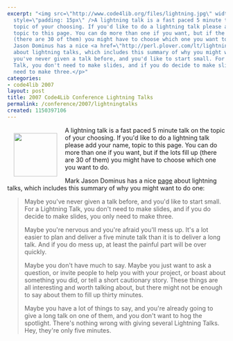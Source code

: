 ```yaml
---
excerpt: "<img src=\"http://www.code4lib.org/files/lightning.jpg\" width=\"100\" align=\"left\"
  style=\"padding: 15px\" />A lightning talk is a fast paced 5 minute talk on the
  topic of your choosing. If you'd like to do a lightning talk please add your name,
  topic to this page. You can do more than one if you want, but if the lots fill up
  (there are 30 of them) you might have to choose which one you want to do.\r\n\r\nMark
  Jason Dominus has a nice <a href=\"http://perl.plover.com/lt/lightning-talks.html\">page</a>
  about lightning talks, which includes this summary of why you might want to do one:\r\n\r\n<blockquote>\r\n<p>Maybe
  you've never given a talk before, and you'd like to start small. For a Lightning
  Talk, you don't need to make slides, and if you do decide to make slides, you only
  need to make three.</p>"
categories:
- code4lib 2007
layout: post
title: 2007 Code4Lib Conference Lightning Talks
permalink: /conference/2007/lightningtalks
created: 1150397106
---
```

<img src="http://www.code4lib.org/files/lightning.jpg" width="100" align="left" style="padding: 15px" />A lightning talk is a fast paced 5 minute talk on the topic of your choosing. If you'd like to do a lightning talk please add your name, topic to this page. You can do more than one if you want, but if the lots fill up (there are 30 of them) you might have to choose which one you want to do.

Mark Jason Dominus has a nice <a href="http://perl.plover.com/lt/lightning-talks.html">page</a> about lightning talks, which includes this summary of why you might want to do one:

<blockquote>
<p>Maybe you've never given a talk before, and you'd like to start small. For a Lightning Talk, you don't need to make slides, and if you do decide to make slides, you only need to make three.</p>

<p>Maybe you're nervous and you're afraid you'll mess up. It's a lot easier to plan and deliver a five minute talk than it is to deliver a long talk. And if you do mess up, at least the painful part will be over quickly.</p>

<p>Maybe you don't have much to say. Maybe you just want to ask a question, or invite people to help you with your project, or boast about something you did, or tell a short cautionary story. These things are all interesting and worth talking about, but there might not be enough to say about them to fill up thirty minutes.</p>

<p>Maybe you have a lot of things to say, and you're already going to give a long talk on one of them, and you don't want to hog the spotlight. There's nothing wrong with giving several Lightning Talks. Hey, they're only five minutes.</p>
</blockquote>


